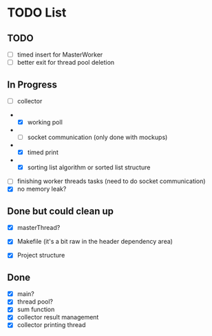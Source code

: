 # TODO List

## TODO

 - [ ] timed insert for MasterWorker
 - [ ] better exit for thread pool deletion

## In Progress
 - [ ] collector
 - - [x] working poll
 - - [ ] socket communication (only done with mockups)
 - - [x] timed print
 - - [x] sorting list algorithm or sorted list structure
 - [ ] finishing worker threads tasks (need to do socket communication)
 - [x] no memory leak?

## Done but could clean up
 - [x] masterThread?
 - [x] Makefile (it's a bit raw in the header dependency area)
 - [x] Project structure


## Done
 - [x] main?
 - [x] thread pool?
 - [x] sum function
 - [x] collector result management
 - [x] collector printing thread